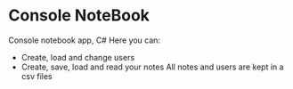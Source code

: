 # Console NoteBook
Console notebook app, C#
Here you can:
* Create, load and change users
* Create, save, load and read your notes
All notes and users are kept in a csv files
